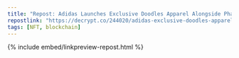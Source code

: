 ```yaml
---
title: "Repost: Adidas Launches Exclusive Doodles Apparel Alongside Pharrell Song - Decrypt"
repostlink: "https://decrypt.co/244020/adidas-exclusive-doodles-apparel-pharrell-song"
tags: [NFT, blockchain]
---
```


{% include embed/linkpreview-repost.html %}
